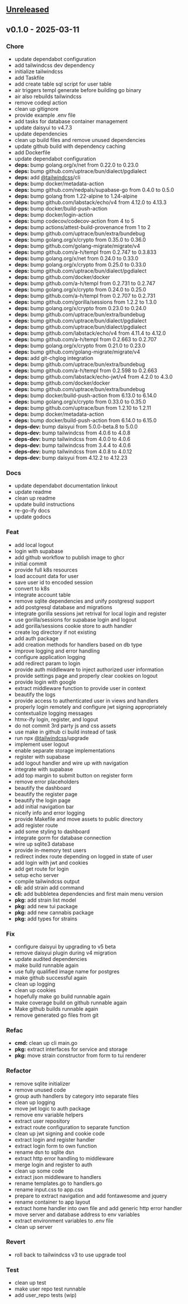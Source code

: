 <a name="unreleased"></a>
## [Unreleased]


<a name="v0.1.0"></a>
## v0.1.0 - 2025-03-11
### Chore
- update dependabot configuration
- add tailwindcss dev dependency
- initialize tailwindcss
- add Taskfile
- add create table sql script for user table
- air triggers templ generate before building go binary
- air also rebuilds tailwindcss
- remove codeql action
- clean up gitignore
- provide example .env file
- add tasks for database container management
- update daisyui to v4.7.3
- update dependencies
- clean up build files and remove unused dependencies
- update github build with dependency caching
- add Dockerfile
- update dependabot configuration
- **deps:** bump golang.org/x/net from 0.22.0 to 0.23.0
- **deps:** bump github.com/uptrace/bun/dialect/pgdialect
- **deps:** add [@tailwindcss](https://github.com/tailwindcss)/cli
- **deps:** bump docker/metadata-action
- **deps:** bump github.com/nedpals/supabase-go from 0.4.0 to 0.5.0
- **deps:** bump golang from 1.22-alpine to 1.24-alpine
- **deps:** bump github.com/labstack/echo/v4 from 4.12.0 to 4.13.3
- **deps:** bump docker/build-push-action
- **deps:** bump docker/login-action
- **deps:** bump codecov/codecov-action from 4 to 5
- **deps:** bump actions/attest-build-provenance from 1 to 2
- **deps:** bump github.com/uptrace/bun/extra/bundebug
- **deps:** bump golang.org/x/crypto from 0.35.0 to 0.36.0
- **deps:** bump github.com/golang-migrate/migrate/v4
- **deps:** bump github.com/a-h/templ from 0.2.747 to 0.3.833
- **deps:** bump golang.org/x/net from 0.24.0 to 0.33.0
- **deps:** bump golang.org/x/crypto from 0.25.0 to 0.33.0
- **deps:** bump github.com/uptrace/bun/dialect/pgdialect
- **deps:** bump github.com/docker/docker
- **deps:** bump github.com/a-h/templ from 0.2.731 to 0.2.747
- **deps:** bump golang.org/x/crypto from 0.24.0 to 0.25.0
- **deps:** bump github.com/a-h/templ from 0.2.707 to 0.2.731
- **deps:** bump github.com/gorilla/sessions from 1.2.2 to 1.3.0
- **deps:** bump golang.org/x/crypto from 0.23.0 to 0.24.0
- **deps:** bump github.com/uptrace/bun/extra/bundebug
- **deps:** bump github.com/uptrace/bun/dialect/pgdialect
- **deps:** bump github.com/uptrace/bun/dialect/pgdialect
- **deps:** bump github.com/labstack/echo/v4 from 4.11.4 to 4.12.0
- **deps:** bump github.com/a-h/templ from 0.2.663 to 0.2.707
- **deps:** bump golang.org/x/crypto from 0.21.0 to 0.23.0
- **deps:** bump github.com/golang-migrate/migrate/v4
- **deps:** add git-chglog integration
- **deps:** bump github.com/uptrace/bun/extra/bundebug
- **deps:** bump github.com/a-h/templ from 0.2.598 to 0.2.663
- **deps:** bump github.com/labstack/echo-jwt/v4 from 4.2.0 to 4.3.0
- **deps:** bump github.com/docker/docker
- **deps:** bump github.com/uptrace/bun/extra/bundebug
- **deps:** bump docker/build-push-action from 6.13.0 to 6.14.0
- **deps:** bump golang.org/x/crypto from 0.33.0 to 0.35.0
- **deps:** bump github.com/uptrace/bun from 1.2.10 to 1.2.11
- **deps:** bump docker/metadata-action
- **deps:** bump docker/build-push-action from 6.14.0 to 6.15.0
- **deps-dev:** bump daisyui from 5.0.0-beta.8 to 5.0.0
- **deps-dev:** bump tailwindcss from 4.0.6 to 4.0.8
- **deps-dev:** bump tailwindcss from 4.0.0 to 4.0.6
- **deps-dev:** bump tailwindcss from 3.4.4 to 4.0.6
- **deps-dev:** bump tailwindcss from 4.0.8 to 4.0.12
- **deps-dev:** bump daisyui from 4.12.2 to 4.12.23

### Docs
- update dependabot documentation linkout
- update readme
- clean up readme
- update build instructions
- re-go-ify docs
- update godocs

### Feat
- add local logout
- login with supabase
- add github workflow to publish image to ghcr
- initial commit
- provide full k8s resources
- load account data for user
- save user id to encoded session
- convert to k8s
- integrate account table
- remove sqlite dependencies and unify postgresql support
- add postgresql database and migrations
- integrate gorilla sessions jwt retrival for local login and register
- use gorilla/sessions for supabase login and logout
- add gorilla/sessions cookie store to auth handler
- create log directory if not existing
- add auth package
- add creation methods for handlers based on db type
- improve logging and error handling
- configure application logging
- add redirect param to login
- provide auth middleware to inject authorized user information
- provide settings page and properly clear cookies on logout
- provide login with google
- extract middleware function to provide user in context
- beautify the logs
- provide access to authenticated user in views and handlers
- properly login remotely and configure jwt signing appropriately
- contextualize logging messages
- htmx-ify login, register, and logout
- do not commit 3rd party js and css assets
- use make in github ci build instead of task
- run npx [@tailwindcss](https://github.com/tailwindcss)/upgrade
- implement user logout
- enable separate storage implementations
- register with supabase
- add logout handler and wire up with navigation
- integrate with supabase
- add top margin to submit button on register form
- remove error placeholders
- beautify the dashboard
- beautify the register page
- beautify the login page
- add initial navigation bar
- niceify info and error logging
- provide Makefile and move assets to public directory
- add register route
- add some styling to dashboard
- integrate gorm for database connection
- wire up sqlite3 database
- provide in-memory test users
- redirect index route depending on logged in state of user
- add login with jwt and cookies
- add get route for login
- setup echo server
- compile tailwindcss output
- **cli:** add strain add command
- **cli:** add bubbletea dependencies and first main menu version
- **pkg:** add strain list model
- **pkg:** add new tui package
- **pkg:** add new cannabis package
- **pkg:** add types for strains

### Fix
- configure daisyui by upgrading to v5 beta
- remove daisyui plugin during v4 migration
- update audited dependencies
- make build runnable again
- use fully qualified image name for postgres
- make github successful again
- clean up logging
- clean up cookies
- hopefully make go build runnable again
- make coverage build on github runnable again
- Make github builds runnable again
- remove generated go files from git

### Refac
- **cmd:** clean up cli main.go
- **pkg:** extract interfaces for service and storage
- **pkg:** move strain constructor from form to tui renderer

### Refactor
- remove sqlite initializer
- remove unused code
- group auth handlers by category into separate files
- clean up logging
- move jwt logic to auth package
- remove env variable helpers
- extract user repository
- extract route configuration to separate function
- clean up jwt signing and cookie code
- extract login and register handler
- extract login form to own function
- rename dsn to sqlite dsn
- extract http error handling to middleware
- merge login and register to auth
- clean up some code
- extract json middleware to handlers
- rename templates.go to handlers.go
- rename input.css to app.css
- prepare to extract navigation and add fontawesome and jquery
- rename container to app layout
- extract home handler into own file and add generic http error handler
- move server and database address to env variables
- extract environment variables to .env file
- clean up server

### Revert
- roll back to tailwindcss v3 to use upgrade tool

### Test
- clean up test
- make user repo test runnable
- add user_repo tests (wip)


[Unreleased]: https://github.com/TheDonDope/wits/compare/v0.1.0...HEAD
